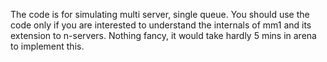The code is for simulating multi server, single queue.
You should use the code only if you are interested to understand the internals of mm1 and its extension to n-servers.
Nothing fancy, it would take hardly 5 mins in arena to implement this. 
